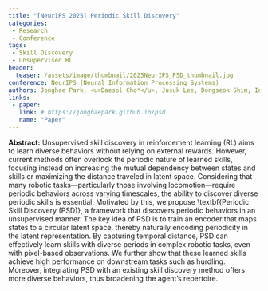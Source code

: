 ```yaml
---
title: "[NeurIPS 2025] Periodic Skill Discovery"
categories:
 - Research
 - Conference
tags:
 - Skill Discovery
 - Unsupervised RL
header:
  teaser: /assets/image/thumbnail/2025NeurIPS_PSD_thumbnail.jpg
conference: NeurIPS (Neural Information Processing Systems)
authors: Jonghae Park, <u>Daesol Cho*</u>, Jusuk Lee, Dongseok Shim, Inkyu Jang, and H. Jin Kim
links:
 - paper: 
   link: # https://jonghaepark.github.io/psd
   name: "Paper"
---
```



**Abstract:** Unsupervised skill discovery in reinforcement learning (RL) aims to learn diverse behaviors without relying on external rewards. However, current methods often overlook the periodic nature of learned skills, focusing instead on increasing the mutual dependency between states and skills or maximizing the distance traveled in latent space. Considering that many robotic tasks—particularly those involving locomotion—require periodic behaviors across varying timescales, the ability to discover diverse periodic skills is essential. Motivated by this, we propose \textbf{Periodic Skill Discovery (PSD)}, a framework that discovers periodic behaviors in an unsupervised manner. The key idea of PSD is to train an encoder that maps states to a circular latent space, thereby naturally encoding periodicity in the latent representation. By capturing temporal distance, PSD can effectively learn skills with diverse periods in complex robotic tasks, even with pixel-based observations. We further show that these learned skills achieve high performance on downstream tasks such as hurdling. Moreover, integrating PSD with an existing skill discovery method offers more diverse behaviors, thus broadening the agent’s repertoire.